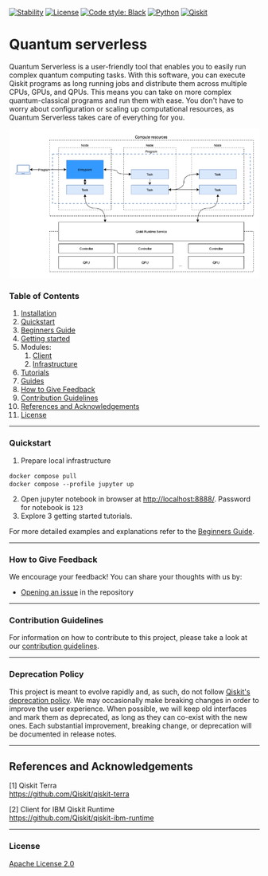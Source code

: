 [![Stability](https://img.shields.io/badge/stability-alpha-f4d03f.svg)](https://github.com/Qiskit-Extensions/quantum-serverless/releases)
[![License](https://img.shields.io/github/license/qiskit-community/quantum-prototype-template?label=License)](https://github.com/qiskit-community/quantum-prototype-template/blob/main/LICENSE.txt)
[![Code style: Black](https://img.shields.io/badge/Code%20style-Black-000.svg)](https://github.com/psf/black)
[![Python](https://img.shields.io/badge/Python-3.7%20%7C%203.8%20%7C%203.9%20%7C%203.10%20%7C%203.11-informational)](https://www.python.org/)
[![Qiskit](https://img.shields.io/badge/Qiskit-%E2%89%A5%200.39.0-6133BD)](https://github.com/Qiskit/qiskit)

# Quantum serverless

Quantum Serverless is a user-friendly tool that enables you to easily run complex quantum computing tasks. 
With this software, you can execute Qiskit programs as long running jobs and distribute them across multiple CPUs, GPUs, and QPUs. 
This means you can take on more complex quantum-classical programs and run them with ease. 
You don't have to worry about configuration or scaling up computational resources, as Quantum Serverless takes care of everything for you. 

![diagram](./docs/images/qs_diagram.png)

### Table of Contents

1. [Installation](INSTALL.md)
2. [Quickstart](#quickstart-guide)
3. [Beginners Guide](docs/beginners_guide.md)
4. [Getting started](docs/getting_started/)
5. Modules:
   1. [Client](./client)
   2. [Infrastructure](./infrastructure)
6. [Tutorials](docs/tutorials/)
7. [Guides](docs/guides/)
8. [How to Give Feedback](#how-to-give-feedback)
9. [Contribution Guidelines](#contribution-guidelines)
10. [References and Acknowledgements](#references-and-acknowledgements)
11. [License](#license)

----------------------------------------------------------------------------------------------------

### Quickstart

1. Prepare local infrastructure
```shell
docker compose pull
docker compose --profile jupyter up
```

2. Open jupyter notebook in browser at [http://localhost:8888/](http://localhost:8888/). Password for notebook is `123`
3. Explore 3 getting started tutorials.

For more detailed examples and explanations refer to the [Beginners Guide](docs/beginners_guide.md).

----------------------------------------------------------------------------------------------------

### How to Give Feedback

We encourage your feedback! You can share your thoughts with us by:
- [Opening an issue](https://github.com/Qiskit-Extensions/quantum-serverless/issues) in the repository


----------------------------------------------------------------------------------------------------

### Contribution Guidelines

For information on how to contribute to this project, please take a look at our [contribution guidelines](CONTRIBUTING.md).

----------------------------------------------------------------------------------------------------

### Deprecation Policy

This project is meant to evolve rapidly and, as such, do not follow [Qiskit's deprecation policy](https://qiskit.org/documentation/contributing_to_qiskit.html#deprecation-policy).  We may occasionally make breaking changes in order to improve the user experience.  When possible, we will keep old interfaces and mark them as deprecated, as long as they can co-exist with the new ones.  Each substantial improvement, breaking change, or deprecation will be documented in release notes.


----------------------------------------------------------------------------------------------------

## References and Acknowledgements
[1] Qiskit Terra \
    https://github.com/Qiskit/qiskit-terra

[2] Client for IBM Qiskit Runtime \
    https://github.com/Qiskit/qiskit-ibm-runtime


----------------------------------------------------------------------------------------------------

### License
[Apache License 2.0](LICENSE.txt)
